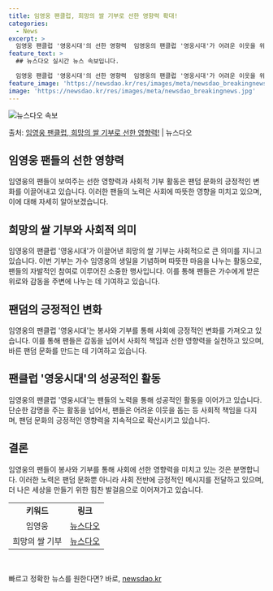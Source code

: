 ```yaml
---
title: 임영웅 팬클럽, 희망의 쌀 기부로 선한 영향력 확대!
categories:
  - News
excerpt: >
  임영웅 팬클럽 '영웅시대'의 선한 영향력  임영웅의 팬클럽 '영웅시대'가 어려운 이웃을 위한 쌀 기부로 따뜻…
feature_text: >
  ## 뉴스다오 실시간 뉴스 속보입니다.

  임영웅 팬클럽 '영웅시대'의 선한 영향력  임영웅의 팬클럽 '영웅시대'가 어려운 이웃을 위한 쌀 기부로 따뜻…
feature_image: 'https://newsdao.kr/res/images/meta/newsdao_breakingnews.jpg'
image: 'https://newsdao.kr/res/images/meta/newsdao_breakingnews.jpg'
---
```


![뉴스다오 속보](https://newsdao.kr/res/images/meta/newsdao_breakingnews.jpg)

<p>출처: <a href="https://newsdao.kr/4400" rel="dofollow">임영웅 팬클럽, 희망의 쌀 기부로 선한 영향력!</a> | 뉴스다오</p>

<h2 data-ke-size="size26">임영웅 팬들의 선한 영향력</h2>
<p data-ke-size="size16">임영웅의 팬들이 보여주는 선한 영향력과 사회적 기부 활동은 팬덤 문화의 긍정적인 변화를 이끌어내고 있습니다. 이러한 팬들의 노력은 사회에 따뜻한 영향을 미치고 있으며, 이에 대해 자세히 알아보겠습니다.</p>

<h2 data-ke-size="size26">희망의 쌀 기부와 사회적 의미</h2>
<p data-ke-size="size16">임영웅의 팬클럽 '영웅시대'가 이끌어낸 희망의 쌀 기부는 사회적으로 큰 의미를 지니고 있습니다. 이번 기부는 가수 임영웅의 생일을 기념하며 따뜻한 마음을 나누는 활동으로, 팬들의 자발적인 참여로 이루어진 소중한 행사입니다. 이를 통해 팬들은 가수에게 받은 위로와 감동을 주변에 나누는 데 기여하고 있습니다.</p>

<h2 data-ke-size="size26">팬덤의 긍정적인 변화</h2>
<p data-ke-size="size16">임영웅의 팬클럽 '영웅시대'는 봉사와 기부를 통해 사회에 긍정적인 변화를 가져오고 있습니다. 이를 통해 팬들은 감동을 넘어서 사회적 책임과 선한 영향력을 실천하고 있으며, 바른 팬덤 문화를 만드는 데 기여하고 있습니다.</p>

<h2 data-ke-size="size26">팬클럽 '영웅시대'의 성공적인 활동</h2>
<p data-ke-size="size16">임영웅의 팬클럽 '영웅시대'는 팬들의 노력을 통해 성공적인 활동을 이어가고 있습니다. 단순한 감명을 주는 활동을 넘어서, 팬들은 어려운 이웃을 돕는 등 사회적 책임을 다지며, 팬덤 문화의 긍정적인 영향력을 지속적으로 확산시키고 있습니다.</p>

<h2 data-ke-size="size26">결론</h2>
<p data-ke-size="size16">임영웅의 팬들이 봉사와 기부를 통해 사회에 선한 영향력을 미치고 있는 것은 분명합니다. 이러한 노력은 팬덤 문화뿐 아니라 사회 전반에 긍정적인 메시지를 전달하고 있으며, 더 나은 세상을 만들기 위한 힘찬 발걸음으로 이어져가고 있습니다.</p>

<table>
	<tbody>
		<tr>
			<td style="text-align: center; height: 17px;"><b>키워드</b></td>
			<td style="text-align: center; height: 17px;"><b>링크</b></td>
		</tr>
		<tr>
			<td style="text-align: center; height: 17px;">임영웅</td>
			<td style="text-align: center; height: 17px;"><a href="https://newsdao.kr/4400">뉴스다오</a></td>
		</tr>
		<tr>
			<td style="text-align: center; height: 17px;">희망의 쌀 기부</td>
			<td style="text-align: center; height: 17px;"><a href="https://newsdao.kr/4400">뉴스다오</a></td>
		</tr>
	</tbody>
</table>
<p data-ke-size="size16">&nbsp;</p> 

빠르고 정확한 뉴스를 원한다면? 바로, <a href="https://newsdao.kr" rel="dofollow">newsdao.kr</a>


